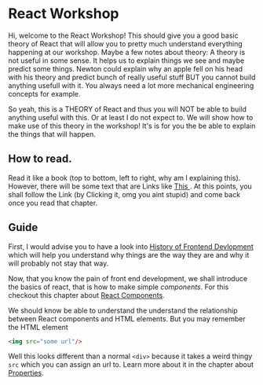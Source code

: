 # React Workshop

Hi, welcome to the React Workshop! This should give you a good basic theory of
React that will allow you to pretty much understand everything happening at our
workshop. Maybe a few notes about theory: A theory is not useful in some sense.
It helps us to explain things we see and maybe predict some things. Newton could
explain why an apple fell on his head with his theory and predict bunch of
really useful stuff BUT you cannot build anything usefull with it. You always
need a lot more mechanical engineering concepts for example.

So yeah, this is a THEORY of React and thus you will NOT be able to build
anything useful with this. Or at least I do not expect to. We will show how to
make use of this theory in the workshop! It's is for you the be able to explain
the things that will happen.

## How to read.

Read it like a book (top to bottom, left to right, why am I explaining this).
However, there will be some text that are Links like [ This
](https://www.youtube.com/watch?v=dQw4w9WgXcQ). At this points, you shall follow
the Link (by Clicking it, omg you aint stupid) and come back once you read that
chapter. 

## Guide

First, I would advise you to have a look into [History of Frontend
Devlopment](./history-of-web/history.md) which will help you understand why
things are the way they are and why it will probably not stay that way.

Now, that you know the pain of front end development, we shall introduce the
basics of react, that is how to make simple *components*. For this checkout this
chapter about [React Components](./react-basics/components/components.md).

We should know be able to understand the understand the relationship between
React components and HTML elements. But you may remember the HTML element

```html
<img src="some url"/>
```

Well this looks different than a normal `<div>` because it takes a weird thingy 
`src` which you can assign an url to. Learn more about it in the chapter about
[Properties](./react-basics/props/props.md).
